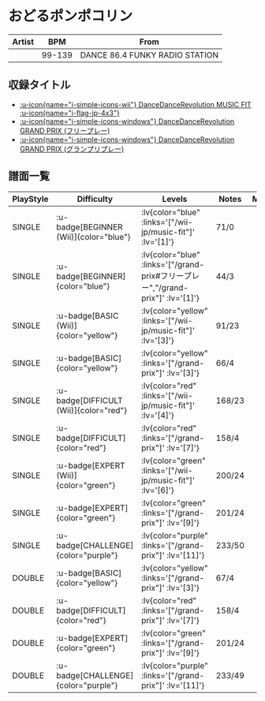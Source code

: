 # おどるポンポコリン

|Artist|BPM|From|
|------|---|----|
||99-139|DANCE 86.4 FUNKY RADIO STATION|

## 収録タイトル

- [ :u-icon{name="i-simple-icons-wii"} DanceDanceRevolution MUSIC FIT :u-icon{name="i-flag-jp-4x3"} ](/wii-jp/music-fit)
- [ :u-icon{name="i-simple-icons-windows"} DanceDanceRevolution GRAND PRIX (フリープレー)](/grand-prix#フリープレー)
- [ :u-icon{name="i-simple-icons-windows"} DanceDanceRevolution GRAND PRIX (グランプリプレー)](/grand-prix)

## 譜面一覧

|PlayStyle|Difficulty|Levels|Notes|Movie|
|---------|----------|------|-----|-----|
|SINGLE| :u-badge[BEGINNER (Wii)]{color="blue"} | :lv{color="blue" :links='["/wii-jp/music-fit"]' :lv='[1]'} |71/0||
|SINGLE| :u-badge[BEGINNER]{color="blue"} | :lv{color="blue" :links='["/grand-prix#フリープレー","/grand-prix"]' :lv='[1]'} |44/3||
|SINGLE| :u-badge[BASIC (Wii)]{color="yellow"} | :lv{color="yellow" :links='["/wii-jp/music-fit"]' :lv='[3]'} |91/23||
|SINGLE| :u-badge[BASIC]{color="yellow"} | :lv{color="yellow" :links='["/grand-prix"]' :lv='[3]'} |66/4||
|SINGLE| :u-badge[DIFFICULT (Wii)]{color="red"} | :lv{color="red" :links='["/wii-jp/music-fit"]' :lv='[4]'} |168/23||
|SINGLE| :u-badge[DIFFICULT]{color="red"} | :lv{color="red" :links='["/grand-prix"]' :lv='[7]'} |158/4||
|SINGLE| :u-badge[EXPERT (Wii)]{color="green"} | :lv{color="green" :links='["/wii-jp/music-fit"]' :lv='[6]'} |200/24||
|SINGLE| :u-badge[EXPERT]{color="green"} | :lv{color="green" :links='["/grand-prix"]' :lv='[9]'} |201/24||
|SINGLE| :u-badge[CHALLENGE]{color="purple"} | :lv{color="purple" :links='["/grand-prix"]' :lv='[11]'} |233/50||
|DOUBLE| :u-badge[BASIC]{color="yellow"} | :lv{color="yellow" :links='["/grand-prix"]' :lv='[3]'} |67/4||
|DOUBLE| :u-badge[DIFFICULT]{color="red"} | :lv{color="red" :links='["/grand-prix"]' :lv='[7]'} |158/4||
|DOUBLE| :u-badge[EXPERT]{color="green"} | :lv{color="green" :links='["/grand-prix"]' :lv='[9]'} |201/24||
|DOUBLE| :u-badge[CHALLENGE]{color="purple"} | :lv{color="purple" :links='["/grand-prix"]' :lv='[11]'} |233/49||
